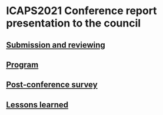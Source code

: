 # ICAPS2021 Conference report presentation to the council

## [Submission and reviewing](submission.md)



## [Program](program.md)


## [Post-conference survey](survey.md)


## [Lessons learned](lessons.md)
